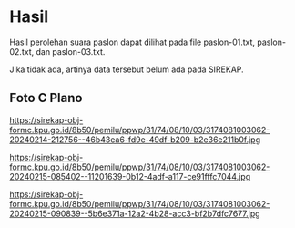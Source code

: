 # Hasil

Hasil perolehan suara paslon dapat dilihat pada file paslon-01.txt, paslon-02.txt, dan paslon-03.txt.

Jika tidak ada, artinya data tersebut belum ada pada SIREKAP.

## Foto C Plano

https://sirekap-obj-formc.kpu.go.id/8b50/pemilu/ppwp/31/74/08/10/03/3174081003062-20240214-212756--46b43ea6-fd9e-49df-b209-b2e36e211b0f.jpg

https://sirekap-obj-formc.kpu.go.id/8b50/pemilu/ppwp/31/74/08/10/03/3174081003062-20240215-085402--11201639-0b12-4adf-a117-ce91fffc7044.jpg

https://sirekap-obj-formc.kpu.go.id/8b50/pemilu/ppwp/31/74/08/10/03/3174081003062-20240215-090839--5b6e371a-12a2-4b28-acc3-bf2b7dfc7677.jpg
